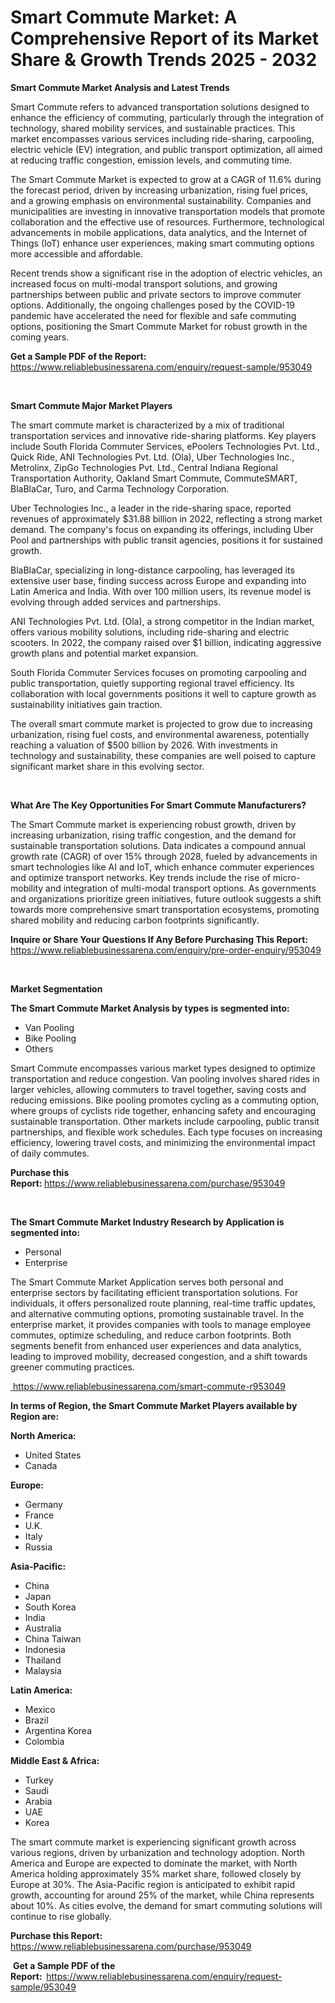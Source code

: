 <p><h1>Smart Commute Market: A Comprehensive Report of its Market Share & Growth Trends 2025 - 2032</h1></p><p><strong>Smart Commute Market Analysis and Latest Trends</strong></p>
<p><p>Smart Commute refers to advanced transportation solutions designed to enhance the efficiency of commuting, particularly through the integration of technology, shared mobility services, and sustainable practices. This market encompasses various services including ride-sharing, carpooling, electric vehicle (EV) integration, and public transport optimization, all aimed at reducing traffic congestion, emission levels, and commuting time.</p><p>The Smart Commute Market is expected to grow at a CAGR of 11.6% during the forecast period, driven by increasing urbanization, rising fuel prices, and a growing emphasis on environmental sustainability. Companies and municipalities are investing in innovative transportation models that promote collaboration and the effective use of resources. Furthermore, technological advancements in mobile applications, data analytics, and the Internet of Things (IoT) enhance user experiences, making smart commuting options more accessible and affordable.</p><p>Recent trends show a significant rise in the adoption of electric vehicles, an increased focus on multi-modal transport solutions, and growing partnerships between public and private sectors to improve commuter options. Additionally, the ongoing challenges posed by the COVID-19 pandemic have accelerated the need for flexible and safe commuting options, positioning the Smart Commute Market for robust growth in the coming years.</p></p>
<p><strong>Get a Sample PDF of the Report:&nbsp;</strong> <a href="https://www.reliablebusinessarena.com/enquiry/request-sample/953049?utm_campaign=3438&utm_medium=2&utm_source=Github&utm_content=ia&utm_term=17042025&utm_id=smart-commute">https://www.reliablebusinessarena.com/enquiry/request-sample/953049</a></p>
<p>&nbsp;</p>
<p><strong>Smart Commute Major Market Players</strong></p>
<p><p>The smart commute market is characterized by a mix of traditional transportation services and innovative ride-sharing platforms. Key players include South Florida Commuter Services, ePoolers Technologies Pvt. Ltd., Quick Ride, ANI Technologies Pvt. Ltd. (Ola), Uber Technologies Inc., Metrolinx, ZipGo Technologies Pvt. Ltd., Central Indiana Regional Transportation Authority, Oakland Smart Commute, CommuteSMART, BlaBlaCar, Turo, and Carma Technology Corporation.</p><p>Uber Technologies Inc., a leader in the ride-sharing space, reported revenues of approximately $31.88 billion in 2022, reflecting a strong market demand. The company's focus on expanding its offerings, including Uber Pool and partnerships with public transit agencies, positions it for sustained growth.</p><p>BlaBlaCar, specializing in long-distance carpooling, has leveraged its extensive user base, finding success across Europe and expanding into Latin America and India. With over 100 million users, its revenue model is evolving through added services and partnerships.</p><p>ANI Technologies Pvt. Ltd. (Ola), a strong competitor in the Indian market, offers various mobility solutions, including ride-sharing and electric scooters. In 2022, the company raised over $1 billion, indicating aggressive growth plans and potential market expansion.</p><p>South Florida Commuter Services focuses on promoting carpooling and public transportation, quietly supporting regional travel efficiency. Its collaboration with local governments positions it well to capture growth as sustainability initiatives gain traction.</p><p>The overall smart commute market is projected to grow due to increasing urbanization, rising fuel costs, and environmental awareness, potentially reaching a valuation of $500 billion by 2026. With investments in technology and sustainability, these companies are well poised to capture significant market share in this evolving sector.</p></p>
<p>&nbsp;</p>
<p><strong>What Are The Key Opportunities For Smart Commute Manufacturers?</strong></p>
<p><p>The Smart Commute market is experiencing robust growth, driven by increasing urbanization, rising traffic congestion, and the demand for sustainable transportation solutions. Data indicates a compound annual growth rate (CAGR) of over 15% through 2028, fueled by advancements in smart technologies like AI and IoT, which enhance commuter experiences and optimize transport networks. Key trends include the rise of micro-mobility and integration of multi-modal transport options. As governments and organizations prioritize green initiatives, future outlook suggests a shift towards more comprehensive smart transportation ecosystems, promoting shared mobility and reducing carbon footprints significantly.</p></p>
<p><strong>Inquire or Share Your Questions If Any Before Purchasing This Report:</strong> <a href="https://www.reliablebusinessarena.com/enquiry/pre-order-enquiry/953049?utm_campaign=3438&utm_medium=2&utm_source=Github&utm_content=ia&utm_term=17042025&utm_id=smart-commute">https://www.reliablebusinessarena.com/enquiry/pre-order-enquiry/953049</a></p>
<p>&nbsp;</p>
<p><strong>Market Segmentation</strong></p>
<p><strong>The Smart Commute Market Analysis by types is segmented into:</strong></p>
<p><ul><li>Van Pooling</li><li>Bike Pooling</li><li>Others</li></ul></p>
<p><p>Smart Commute encompasses various market types designed to optimize transportation and reduce congestion. Van pooling involves shared rides in larger vehicles, allowing commuters to travel together, saving costs and reducing emissions. Bike pooling promotes cycling as a commuting option, where groups of cyclists ride together, enhancing safety and encouraging sustainable transportation. Other markets include carpooling, public transit partnerships, and flexible work schedules. Each type focuses on increasing efficiency, lowering travel costs, and minimizing the environmental impact of daily commutes.</p></p>
<p><strong>Purchase this Report:&nbsp;</strong><a href="https://www.reliablebusinessarena.com/purchase/953049?utm_campaign=3438&utm_medium=2&utm_source=Github&utm_content=ia&utm_term=17042025&utm_id=smart-commute">https://www.reliablebusinessarena.com/purchase/953049</a></p>
<p>&nbsp;</p>
<p><strong>The Smart Commute Market Industry Research by Application is segmented into:</strong></p>
<p><ul><li>Personal</li><li>Enterprise</li></ul></p>
<p><p>The Smart Commute Market Application serves both personal and enterprise sectors by facilitating efficient transportation solutions. For individuals, it offers personalized route planning, real-time traffic updates, and alternative commuting options, promoting sustainable travel. In the enterprise market, it provides companies with tools to manage employee commutes, optimize scheduling, and reduce carbon footprints. Both segments benefit from enhanced user experiences and data analytics, leading to improved mobility, decreased congestion, and a shift towards greener commuting practices.</p></p>
<p><a href="https://www.reliablebusinessarena.com/smart-commute-r953049?utm_campaign=3438&utm_medium=2&utm_source=Github&utm_content=ia&utm_term=17042025&utm_id=smart-commute">&nbsp;https://www.reliablebusinessarena.com/smart-commute-r953049</a></p>
<p><strong>In terms of Region, the Smart Commute Market Players available by Region are:</strong></p>
<p>
    <p> <strong> North America: </strong>
        <ul>
            <li>United States</li>
            <li>Canada</li>
        </ul>
        </p> 
    <p> <strong> Europe: </strong>
        <ul>
            <li>Germany</li>
            <li>France</li>
            <li>U.K.</li>
            <li>Italy</li>
            <li>Russia</li>
        </ul>
        </p> 
    <p> <strong> Asia-Pacific: </strong>
        <ul>
            <li>China</li>
            <li>Japan</li>
            <li>South Korea</li>
            <li>India</li>
            <li>Australia</li>
            <li>China Taiwan</li>
            <li>Indonesia</li>
            <li>Thailand</li>
            <li>Malaysia</li>
        </ul>
        </p> 
    <p> <strong> Latin America: </strong>
        <ul>
            <li>Mexico</li>
            <li>Brazil</li>
            <li>Argentina Korea</li>
            <li>Colombia</li>
        </ul>
        </p> 
    <p> <strong> Middle East & Africa: </strong>
        <ul>
            <li>Turkey</li>
            <li>Saudi</li>
            <li>Arabia</li>
            <li>UAE</li>
            <li>Korea</li>
        </ul>
    </p>
    </p>
<p><p>The smart commute market is experiencing significant growth across various regions, driven by urbanization and technology adoption. North America and Europe are expected to dominate the market, with North America holding approximately 35% market share, followed closely by Europe at 30%. The Asia-Pacific region is anticipated to exhibit rapid growth, accounting for around 25% of the market, while China represents about 10%. As cities evolve, the demand for smart commuting solutions will continue to rise globally.</p></p>
<p><strong>Purchase this Report: </strong><a href="https://www.reliablebusinessarena.com/purchase/953049?utm_campaign=3438&utm_medium=2&utm_source=Github&utm_content=ia&utm_term=17042025&utm_id=smart-commute">https://www.reliablebusinessarena.com/purchase/953049</a></p>
<p>&nbsp;<strong>Get a Sample PDF of the Report:&nbsp;&nbsp;</strong><a href="https://www.reliablebusinessarena.com/enquiry/request-sample/953049?utm_campaign=3438&utm_medium=2&utm_source=Github&utm_content=ia&utm_term=17042025&utm_id=smart-commute">https://www.reliablebusinessarena.com/enquiry/request-sample/953049</a></p>
<p><strong></strong></p>
<p><p></p><p></p><p></p></p>